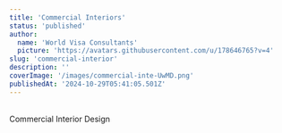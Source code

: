 ```yaml
---
title: 'Commercial Interiors'
status: 'published'
author:
  name: 'World Visa Consultants'
  picture: 'https://avatars.githubusercontent.com/u/178646765?v=4'
slug: 'commercial-interior'
description: ''
coverImage: '/images/commercial-inte-UwMD.png'
publishedAt: '2024-10-29T05:41:05.501Z'
---
```


\
Commercial Interior Design